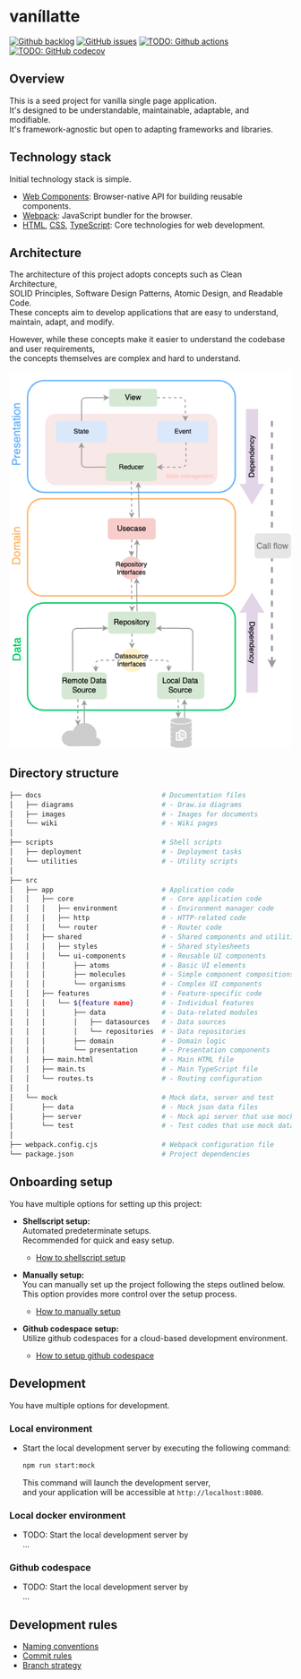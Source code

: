 # vaníllatte

[![Github backlog](https://img.shields.io/badge/-in_progress-262626.svg?style=for-the-badge&logo=github&logoColor=f2f2f2&label=backlog&labelColor=262626&color=blue)](https://github.com/users/ochairo/projects/5)
[![GitHub issues](https://img.shields.io/github/issues/ochairo/vanillatte?style=for-the-badge&logo=github&logoColor=f2f2f2&label=issues&labelColor=262626)](https://github.com/ochairo/vanillatte/issues)
[![TODO: Github actions](https://img.shields.io/github/actions/workflow/status/ochairo/vanillatte/main.yml?style=for-the-badge&cacheSeconds=60&branch=development&logo=github&logoColor=f2f2f2&label=TODO:ci&labelColor=262626)](https://github.com/ochairo/vanillatte/actions/workflows/main.yml)
[![TODO: GitHub codecov](https://img.shields.io/codecov/c/github/ochairo/vanillatte?style=for-the-badge&logo=codecov&logoColor=f2f2f2&label=TODO:coverage&labelColor=262626)](https://github.com/ochairo/vanillatte/tree/development?tab=readme-ov-file#vanillatte)

## Overview

This is a seed project for vanilla single page application.  
It's designed to be understandable, maintainable, adaptable, and modifiable.  
It's framework-agnostic but open to adapting frameworks and libraries.

## Technology stack

Initial technology stack is simple.

- [Web Components](https://developer.mozilla.org/en-US/docs/Web/API/Web_Components): Browser-native API for building reusable components.
- [Webpack](https://webpack.js.org/): JavaScript bundler for the browser.
- [HTML](https://developer.mozilla.org/en-US/docs/Web/HTML), [CSS](https://developer.mozilla.org/en-US/docs/Web/CSS), [TypeScript](https://www.typescriptlang.org/): Core technologies for web development.

## Architecture

The architecture of this project adopts concepts such as Clean Architecture,  
SOLID Principles, Software Design Patterns, Atomic Design, and Readable Code.  
These concepts aim to develop applications that are easy to understand, maintain, adapt, and modify.

However, while these concepts make it easier to understand the codebase and user requirements,  
the concepts themselves are complex and hard to understand.

![architecture](docs/images/architecture.png)

## Directory structure

```sh
├── docs                              # Documentation files
│   ├── diagrams                      # - Draw.io diagrams
│   ├── images                        # - Images for documents
│   └── wiki                          # - Wiki pages
│
├── scripts                           # Shell scripts
│   ├── deployment                    # - Deployment tasks
│   └── utilities                     # - Utility scripts
│
├── src
│   ├── app                           # Application code
│   │   ├── core                      # - Core application code
│   │   │   ├── environment           # - Environment manager code
│   │   │   ├── http                  # - HTTP-related code
│   │   │   └── router                # - Router code
│   │   ├── shared                    # - Shared components and utilities
│   │   │   ├── styles                # - Shared stylesheets
│   │   │   └── ui-components         # - Reusable UI components
│   │   │       ├── atoms             # - Basic UI elements
│   │   │       ├── molecules         # - Simple component compositions
│   │   │       └── organisms         # - Complex UI components
│   │   ├── features                  # - Feature-specific code
│   │   │   └── ${feature name}       # - Individual features
│   │   │       ├── data              # - Data-related modules
│   │   │       │   ├── datasources   # - Data sources
│   │   │       │   └── repositories  # - Data repositories
│   │   │       ├── domain            # - Domain logic
│   │   │       └── presentation      # - Presentation components
│   │   ├── main.html                 # - Main HTML file
│   │   ├── main.ts                   # - Main TypeScript file
│   │   └── routes.ts                 # - Routing configuration
│   │
│   └── mock                          # Mock data, server and test
│       ├── data                      # - Mock json data files
│       ├── server                    # - Mock api server that use mock data
│       └── test                      # - Test codes that use mock data
│
├── webpack.config.cjs                # Webpack configuration file
└── package.json                      # Project dependencies
```

## Onboarding setup

You have multiple options for setting up this project:

- **Shellscript setup:**  
  Automated predeterminate setups.  
  Recommended for quick and easy setup.

  - [How to shellscript setup](docs/wiki/onboarding-setup/shellscript_setup.md)

- **Manually setup:**  
  You can manually set up the project following the steps outlined below.  
  This option provides more control over the setup process.

  - [How to manually setup](docs/wiki/onboarding-setup/manually_setup.md)

- **Github codespace setup:**  
  Utilize github codespaces for a cloud-based development environment.

  - [How to setup github codespace](docs/wiki/onboarding-setup/codespace_setup.md)

## Development

You have multiple options for development.

### Local environment

- Start the local development server by executing the following command:

  ```sh
  npm run start:mock
  ```

  This command will launch the development server,  
  and your application will be accessible at `http://localhost:8080`.

### Local docker environment

- TODO: Start the local development server by  
  ...

### Github codespace

- TODO: Start the local development server by  
  ...

## Development rules

- [Naming conventions](docs/wiki/development-rules/naming_conventions.md)
- [Commit rules](docs/wiki/development-rules/commit_rules.md)
- [Branch strategy](docs/wiki/development-rules/branch_strategy.md)
